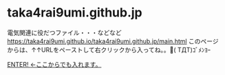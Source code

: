 # taka4rai9umi.github.jp
電気関連に役だつファイル・・・などなど
https://taka4rai9umi.github.io/taka4rai9umi.github.jp/main.html
このページからは、↑↑URLをペーストして右クリックから入ってね。。🙇( TДT)ｺﾞﾒﾝﾖｰ
<html>
  <a href="https://taka4rai9umi.github.io/taka4rai9umi.github.jp/main.html">ENTER!
    <span>←ここからでも入れます。</span>
<html>
